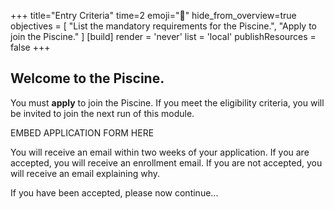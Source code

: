 +++
title="Entry Criteria"
time=2
emoji="🎯"
hide_from_overview=true
objectives = [
  "List the mandatory requirements for the Piscine.",
  "Apply to join the Piscine."
]
[build]
  render = 'never'
  list = 'local'
  publishResources = false
+++

## Welcome to the Piscine.

You must **apply** to join the Piscine. If you meet the eligibility criteria, you will be invited to join the next run of this module.

EMBED APPLICATION FORM HERE

You will receive an email within two weeks of your application. If you are accepted, you will receive an enrollment email. If you are not accepted, you will receive an email explaining why.

If you have been accepted, please now continue...
